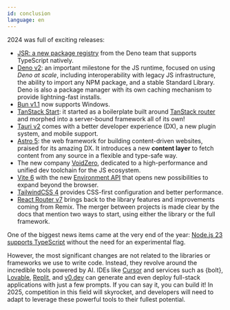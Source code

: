 ```yaml
---
id: conclusion
language: en
---
```


2024 was full of exciting releases:

- [JSR: a new package registry](https://deno.com/blog/jsr-is-not-another-package-manager) from the Deno team that supports TypeScript natively.
- [Deno v2](https://deno.com/blog/v2.0): an important milestone for the JS runtime, focused on using _Deno at scale_, including interoperability with legacy JS infrastructure, the ability to import any NPM package, and a stable Standard Library. Deno is also a package manager with its own caching mechanism to provide lightning-fast installs.
- [Bun v1.1](https://bun.sh/blog/bun-v1.1) now supports Windows.
- [TanStack Start](https://tanstack.com/start/latest): it started as a boilerplate built around [TanStack router](https://tanstack.com/router/latest) and morphed into a server-bound framework all of its own!
- [Tauri v2](https://v2.tauri.app/blog/tauri-20/) comes with a better developer experience (DX), a new plugin system, and mobile support.
- [Astro 5](https://astro.build/blog/astro-5/): the web framework for building content-driven websites, praised for its amazing DX. It introduces a new **content layer** to fetch content from any source in a flexible and type-safe way.
- The new company [VoidZero](https://voidzero.dev/posts/announcing-voidzero-inc), dedicated to a high-performance and unified dev toolchain for the JS ecosystem.
- [Vite 6](https://vite.dev/blog/announcing-vite6.html) with the new [Environment API](https://green.sapphi.red/blog/increasing-vites-potential-with-the-environment-api) that opens new possibilities to expand beyond the browser.
- [TailwindCSS 4](https://tailwindcss.com/blog/tailwindcss-v4-beta) provides CSS-first configuration and better performance.
- [React Router v7](https://remix.run/blog/react-router-v7) brings back to the library features and improvements coming from Remix. The merger between projects is made clear by the docs that mention two ways to start, using either the library or the full framework.

One of the biggest news items came at the very end of the year: [Node.js 23 supports TypeScript](https://www.totaltypescript.com/typescript-is-coming-to-node-23) without the need for an experimental flag.

However, the most significant changes are not related to the libraries or frameworks we use to write code. Instead, they revolve around the incredible tools powered by AI. IDEs like [Cursor](https://www.cursor.com/) and services such as {bolt}, [Lovable](https://lovable.dev/), [Replit](https://replit.com/), and [v0.dev](https://v0.dev) can generate and even deploy full-stack applications with just a few prompts. If you can say it, you can build it! In 2025, competition in this field will skyrocket, and developers will need to adapt to leverage these powerful tools to their fullest potential.
